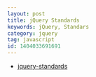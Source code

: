 ```yaml
---
layout: post
title: jQuery Standards
keywords: jQuery, Standars
category: jquery
tag: javascript
id: 1404033691691
---
```


* [jquery-standards](http://lab.abhinayrathore.com/jquery-standards/)